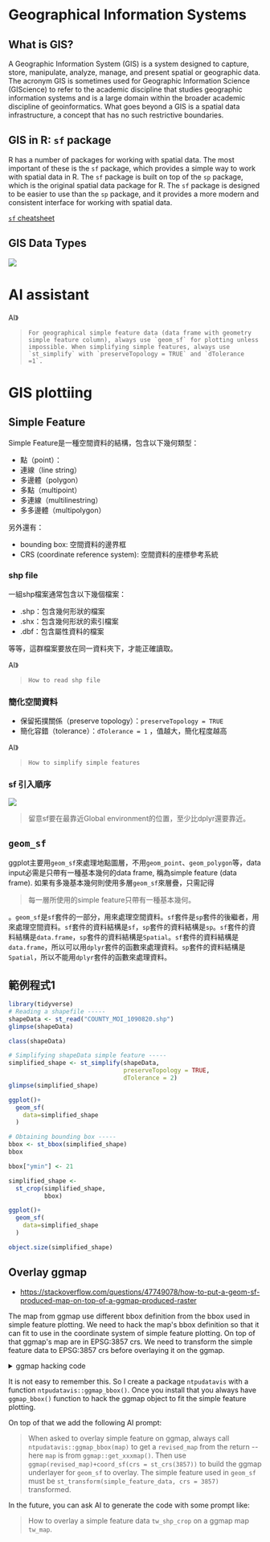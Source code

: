 # Geographical Information Systems

## What is GIS?

A Geographic Information System (GIS) is a system designed to capture, store, manipulate, analyze, manage, and present spatial or geographic data. The acronym GIS is sometimes used for Geographic Information Science (GIScience) to refer to the academic discipline that studies geographic information systems and is a large domain within the broader academic discipline of geoinformatics. What goes beyond a GIS is a spatial data infrastructure, a concept that has no such restrictive boundaries.

## GIS in R: `sf` package

R has a number of packages for working with spatial data. The most important of these is the `sf` package, which provides a simple way to work with spatial data in R. The `sf` package is built on top of the `sp` package, which is the original spatial data package for R. The `sf` package is designed to be easier to use than the `sp` package, and it provides a more modern and consistent interface for working with spatial data.

[`sf` cheatsheet](https://github.com/rstudio/cheatsheets/blob/main/sf.pdf)

## GIS Data Types

[![](../img/2024-04-23-12-18-24.png)](https://data.gov.tw/datasets/search?p=1&size=10&s=_score_desc&rft=%E5%9C%B0%E5%9C%96)

# AI assistant

AI》  

> ```For geographical simple feature data (data frame with geometry simple feature column), always use `geom_sf` for plotting unless impossible. When simplifying simple features, always use `st_simplify` with `preserveTopology = TRUE` and `dTolerance =1`.```



# GIS plottiing

## Simple Feature

Simple Feature是一種空間資料的結構，包含以下幾何類型：  

  - 點（point）：   
  - 連線（line string）  
  - 多邊體（polygon）  
  - 多點（multipoint）  
  - 多連線（multilinestring）  
  - 多多邊體（multipolygon）
  
另外還有：

  - bounding box: 空間資料的邊界框
  - CRS (coordinate reference system): 空間資料的座標參考系統
  
### shp file

一組shp檔案通常包含以下幾個檔案：

- .shp：包含幾何形狀的檔案
- .shx：包含幾何形狀的索引檔案
- .dbf：包含屬性資料的檔案

等等，這群檔案要放在同一資料夾下，才能正確讀取。

AI》
> ```How to read shp file```

### 簡化空間資料

  - 保留拓撲關係（preserve topology）：`preserveTopology = TRUE`  
  - 簡化容錯（tolerance）：`dTolerance = 1` ，值越大，簡化程度越高

AI》
> ```How to simplify simple features```


### sf 引入順序

![](../img/2024-04-23-15-23-47.png)

> 留意sf要在最靠近Global environment的位置，至少比dplyr還要靠近。

<!--
### OpenStreetMap

[Open Steet Map](https://tpemartin.github.io/economic-data-visualization/zh-tw/annotation-and-maps.html#open-street-map-osm)

AI》
> ```How to download simple feature from  OpenStreetMap```

-->

## `geom_sf`

ggplot主要用`geom_sf`來處理地點圖層，不用`geom_point`、`geom_polygon`等，data input必需是只帶有一種基本幾何的data frame, 稱為simple feature (data frame). 如果有多幾基本幾何則使用多層`geom_sf`來層疊，只需記得

> 每一層所使用的simple feature只帶有一種基本幾何。

。`geom_sf`是`sf`套件的一部分，用來處理空間資料。`sf`套件是`sp`套件的後繼者，用來處理空間資料。`sf`套件的資料結構是`sf`，`sp`套件的資料結構是`sp`。`sf`套件的資料結構是`data.frame`，`sp`套件的資料結構是`Spatial`。`sf`套件的資料結構是`data.frame`，所以可以用`dplyr`套件的函數來處理資料。`sp`套件的資料結構是`Spatial`，所以不能用`dplyr`套件的函數來處理資料。

## 範例程式1

```r
library(tidyverse)
# Reading a shapefile -----
shapeData <- st_read("COUNTY_MOI_1090820.shp")
glimpse(shapeData)

class(shapeData)

# Simplifying shapeData simple feature -----
simplified_shape <- st_simplify(shapeData,
                                preserveTopology = TRUE, 
                                dTolerance = 2)
glimpse(simplified_shape)

ggplot()+
  geom_sf(
    data=simplified_shape
  )

# Obtaining bounding box -----
bbox <- st_bbox(simplified_shape)
bbox

bbox["ymin"] <- 21

simplified_shape <- 
  st_crop(simplified_shape,
          bbox)

ggplot()+
  geom_sf(
    data=simplified_shape
  )

object.size(simplified_shape)

```

## Overlay ggmap

  - <https://stackoverflow.com/questions/47749078/how-to-put-a-geom-sf-produced-map-on-top-of-a-ggmap-produced-raster>

The map from ggmap use different bbox definition from the bbox used in simple feature plotting. We need to hack the map's bbox definition so that it can fit to use in the coordinate system of simple feature plotting. On top of that ggmap's map are in EPSG:3857 crs. We need to transform the simple feature data to EPSG:3857 crs before overlaying it on the ggmap.


<details>
<summary> ggmap hacking code </summary>

```r
# Define a function to fix the bbox to be in EPSG:3857
ggmap_bbox <- function(map) {
  if (!inherits(map, "ggmap")) stop("map must be a ggmap object")
  # Extract the bounding box (in lat/lon) from the ggmap to a numeric vector, 
  # and set the names to what sf::st_bbox expects:
  map_bbox <- setNames(unlist(attr(map, "bb")), 
                       c("ymin", "xmin", "ymax", "xmax"))

  # Coonvert the bbox to an sf polygon, transform it to 3857, 
  # and convert back to a bbox (convoluted, but it works)
  bbox_3857 <- st_bbox(st_transform(st_as_sfc(st_bbox(map_bbox, crs = 4326)), 3857))

  # Overwrite the bbox of the ggmap object with the transformed coordinates 
  attr(map, "bb")$ll.lat <- bbox_3857["ymin"]
  attr(map, "bb")$ll.lon <- bbox_3857["xmin"]
  attr(map, "bb")$ur.lat <- bbox_3857["ymax"]
  attr(map, "bb")$ur.lon <- bbox_3857["xmax"]
  map
}

# Use the function:
tw_map_hack <- ggmap_bbox(tw_map)

ggmap(tw_map_hack) + 
  coord_sf(crs = st_crs(3857)) + # force the ggplot2 map to be in 3857
  geom_sf(
    data = tw_shp_crop |>
           st_transform(crs = 3857),
    fill = "blue",
    color = "white",
    alpha = 0.5,
    inherit.aes = FALSE
  )
```

</details>

It is not easy to remember this. So I create a package `ntpudatavis` with a function `ntpudatavis::ggmap_bbox()`. Once you install that you always have `ggmap_bbox()` function to hack the ggmap object to fit the simple feature plotting.

On top of that we add the following AI prompt:

> When asked to overlay simple feature on ggmap, always call `ntpudatavis::ggmap_bbox(map)` to get a `revised_map` from the return -- here `map` is from `ggmap::get_xxxmap()`. Then use `ggmap(revised_map)+coord_sf(crs = st_crs(3857))` to build the ggmap underlayer for `geom_sf` to overlay. The simple feature used in `geom_sf` must be `st_transform(simple_feature_data, crs = 3857)` transformed. 

In the future, you can ask AI to generate the code with some prompt like:

> How to overlay a simple feature data `tw_shp_crop` on a ggmap map `tw_map`.